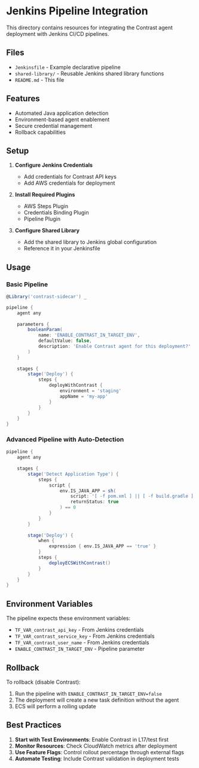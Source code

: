 # Jenkins Pipeline Integration

This directory contains resources for integrating the Contrast agent deployment with Jenkins CI/CD pipelines.

## Files

- `Jenkinsfile` - Example declarative pipeline
- `shared-library/` - Reusable Jenkins shared library functions
- `README.md` - This file

## Features

- Automated Java application detection
- Environment-based agent enablement
- Secure credential management
- Rollback capabilities

## Setup

1. **Configure Jenkins Credentials**
   - Add credentials for Contrast API keys
   - Add AWS credentials for deployment

2. **Install Required Plugins**
   - AWS Steps Plugin
   - Credentials Binding Plugin
   - Pipeline Plugin

3. **Configure Shared Library**
   - Add the shared library to Jenkins global configuration
   - Reference it in your Jenkinsfile

## Usage

### Basic Pipeline

```groovy
@Library('contrast-sidecar') _

pipeline {
    agent any
    
    parameters {
        booleanParam(
            name: 'ENABLE_CONTRAST_IN_TARGET_ENV',
            defaultValue: false,
            description: 'Enable Contrast agent for this deployment?'
        )
    }
    
    stages {
        stage('Deploy') {
            steps {
                deployWithContrast {
                    environment = 'staging'
                    appName = 'my-app'
                }
            }
        }
    }
}
```

### Advanced Pipeline with Auto-Detection

```groovy
pipeline {
    agent any
    
    stages {
        stage('Detect Application Type') {
            steps {
                script {
                    env.IS_JAVA_APP = sh(
                        script: '[ -f pom.xml ] || [ -f build.gradle ]',
                        returnStatus: true
                    ) == 0
                }
            }
        }
        
        stage('Deploy') {
            when {
                expression { env.IS_JAVA_APP == 'true' }
            }
            steps {
                deployECSWithContrast()
            }
        }
    }
}
```

## Environment Variables

The pipeline expects these environment variables:

- `TF_VAR_contrast_api_key` - From Jenkins credentials
- `TF_VAR_contrast_service_key` - From Jenkins credentials
- `TF_VAR_contrast_user_name` - From Jenkins credentials
- `ENABLE_CONTRAST_IN_TARGET_ENV` - Pipeline parameter

## Rollback

To rollback (disable Contrast):

1. Run the pipeline with `ENABLE_CONTRAST_IN_TARGET_ENV=false`
2. The deployment will create a new task definition without the agent
3. ECS will perform a rolling update

## Best Practices

1. **Start with Test Environments**: Enable Contrast in L17/test first
2. **Monitor Resources**: Check CloudWatch metrics after deployment
3. **Use Feature Flags**: Control rollout percentage through external flags
4. **Automate Testing**: Include Contrast validation in deployment tests
